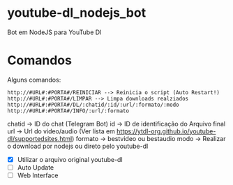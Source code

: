 # youtube-dl_nodejs_bot
Bot em NodeJS para YouTube Dl
# Comandos
Alguns comandos:
```
http://#URL#:#PORTA#/REINICIAR --> Reinicia o script (Auto Restart!)
http://#URL#:#PORTA#/LIMPAR --> Limpa downloads realziados
http://#URL#:#PORTA#/DL/:chatid/:id/:url/:formato/:modo
http://#URL#:#PORTA#/INFO/:url/:formato
```
chatid -> ID do chat (Telegram Bot)
id -> ID de identificação do Arquivo final
url -> Url do video/audio (Ver lista em https://ytdl-org.github.io/youtube-dl/supportedsites.html)
formato -> bestvideo ou bestaudio
modo -> Realizar o download por nodejs ou direto pelo youtube-dl


- [x] Utilizar o arquivo original youtube-dl
- [ ] Auto Update
- [ ] Web Interface
